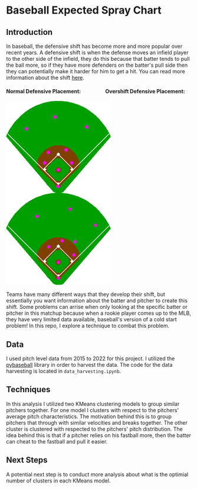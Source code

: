 # Baseball Expected Spray Chart
## Introduction
In baseball, the defensive shift has become more and more popular over recent years. A defensive shift is when the defense moves an infield player to the other side of the infield, they do this because that batter tends to pull the ball more, so if they have more defenders on the batter's pull side then they can potentially make it harder for him to get a hit. You can read more information about the shift [here](https://en.wikipedia.org/wiki/Baseball_positioning).

#### Normal Defensive Placement: &nbsp;&nbsp;&nbsp;&nbsp;&nbsp;&nbsp;&nbsp;&nbsp;&nbsp;&nbsp;&nbsp;&nbsp;&nbsp;&nbsp;&nbsp;&nbsp;&nbsp;&nbsp; Overshift Defensive Placement:
<img src="https://github.com/BrendanJenkins/Baseball-Spray-Chart/blob/main/images/Baseballpositioning-normal.png" align="left" title="Normal Defensive Alignment">  <img src="https://github.com/BrendanJenkins/Baseball-Spray-Chart/blob/main/images/Baseballpositioning-shift.png" align="centerright" title="Shift Defensive Alignment">

Teams have many different ways that they develop their shift, but essentially you want information about the batter and pitcher to create this shift. Some problems can arrise when only looking at the specific batter or pitcher in this matchup because when a rookie player comes up to the MLB, they have very limited data available, baseball's version of a cold start problem! In this repo, I explore a technique to combat this problem.  

## Data
I used pitch level data from 2015 to 2022 for this project. I utilized the [pybaseball](https://github.com/jldbc/pybaseball) library in order to harvest the data. The code for the data harvesting is located in `data_harvesting.ipynb`.

## Techniques
In this analysis I utilized two KMeans clustering models to group similar pitchers together. For one model I clusters with respect to the pitchers' average pitch characteristics. The motivation behind this is to group pitchers that through with similar velocities and breaks together. The other cluster is clustered with respected to the pitchers' pitch distribution. The idea behind this is that if a pitcher relies on his fastball more, then the batter can cheat to the fastball and pull it easier.

## Next Steps
A potential next step is to conduct more analysis about what is the optimial number of clusters in each KMeans model.
